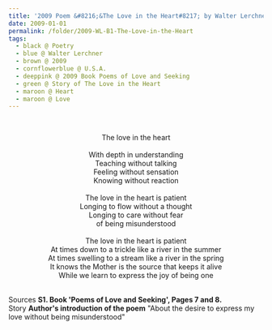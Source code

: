 ```yaml
---
title: '2009 Poem &#8216;&The Love in the Heart#8217; by Walter Lerchner, U.S.A. from the Book &#8216;Poems of Love and Seeking&#8217;, Pages 7 and 8'
date: 2009-01-01
permalink: /folder/2009-WL-B1-The-Love-in-the-Heart
tags:
  - black @ Poetry
  - blue @ Walter Lerchner
  - brown @ 2009
  - cornflowerblue @ U.S.A.
  - deeppink @ 2009 Book Poems of Love and Seeking 
  - green @ Story of The Love in the Heart
  - maroon @ Heart
  - maroon @ Love  
---
```


<br>

<p style="text-align:center;">
The love in the heart<br>
<br>
With depth in understanding<br>
Teaching without talking<br>
Feeling without sensation<br>
Knowing without reaction<br>
<br>
The love in the heart is patient<br>
Longing to flow without a thought<br>
Longing to care without fear<br>
of being misunderstood<br>
<br>
The love in the heart is patient<br>
At times down to a trickle like a river in the summer<br>
At times swelling to a stream like a river in the spring<br>
It knows the Mother is the source that keeps it alive<br>
While we learn to express the joy of being one
</p>

<br>

<wave-list>
<list-title color="DarkSeaGreen" width="40">Sources</list-title>
  <list-item color="BlanchedAlmond"  width="285"><b> S1. Book 'Poems of Love and Seeking', Pages 7 and 8.</b></list-item>
</wave-list>

<br>

<wave-list>
<list-title color="DarkSeaGreen" width="25">Story</list-title>
  <list-item color="BlanchedAlmond"  width="280"><b>Author's introduction of the poem</b> "About the desire to express my love without being misunderstood"</list-item>
</wave-list>
